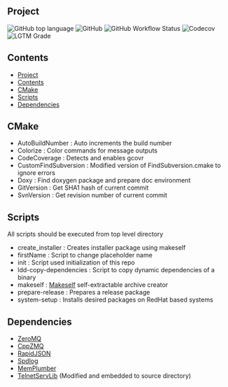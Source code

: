 ## Project

![GitHub top language](https://img.shields.io/github/languages/top/egecetin/Repo-Init?style=plastic)
![GitHub](https://img.shields.io/github/license/egecetin/Repo-Init?style=plastic)
![GitHub Workflow Status](https://img.shields.io/github/workflow/status/egecetin/Repo-Init/Build%20and%20test?style=plastic)
![Codecov](https://img.shields.io/codecov/c/github/egecetin/Repo-Init?style=plastic&token=G65MG0J07F)
![LGTM Grade](https://img.shields.io/lgtm/grade/cpp/github/egecetin/Repo-Init?style=plastic)

## Contents

- [Project](#project)
- [Contents](#contents)
- [CMake](#cmake)
- [Scripts](#scripts)
- [Dependencies](#dependencies)

## CMake

- AutoBuildNumber       : Auto increments the build number
- Colorize              : Color commands for message outputs
- CodeCoverage          : Detects and enables gcovr
- CustomFindSubversion  : Modified version of FindSubversion.cmake to ignore errors
- Doxy                  : Find doxygen package and prepare doc environment
- GitVersion            : Get SHA1 hash of current commit
- SvnVersion            : Get revision number of current commit

## Scripts

All scripts should be executed from top level directory

- create_installer      : Creates installer package using makeself
- firstName             : Script to change placeholder name
- init                  : Script used initialization of this repo
- ldd-copy-dependencies : Script to copy dynamic dependencies of a binary
- makeself              : [Makeself](https://github.com/megastep/makeself) self-extractable archive creator
- prepare-release       : Prepares a release package
- system-setup          : Installs desired packages on RedHat based systems

## Dependencies

 - [ZeroMQ](https://github.com/zeromq/libzmq.git)
 - [CppZMQ](https://github.com/zeromq/cppzmq.git)
 - [RapidJSON](https://github.com/Tencent/rapidjson.git)
 - [Spdlog](https://github.com/gabime/spdlog.git)
 - [MemPlumber](https://github.com/seladb/MemPlumber.git)
 - [TelnetServLib](https://github.com/lukemalcolm/TelnetServLib.git) (Modified and embedded to source directory)

